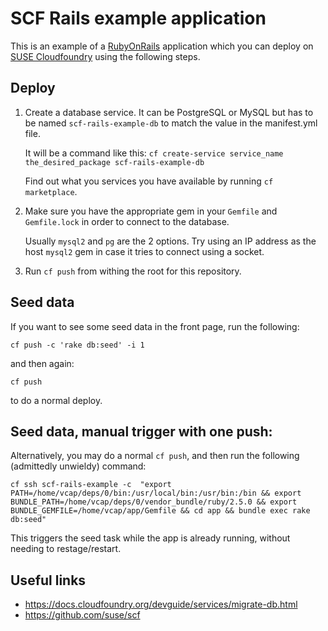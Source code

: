 # SCF Rails example application

This is an example of a [RubyOnRails](http://rubyonrails.org/) application which you can deploy on [SUSE Cloudfoundry](https://github.com/suse/scf) using the following steps.

## Deploy

1. Create a database service. It can be PostgreSQL or MySQL but has to be named
   `scf-rails-example-db` to match the value in the manifest.yml file.

   It will be a command like this: `cf create-service service_name the_desired_package scf-rails-example-db`

   Find out what you services you have available by running `cf marketplace`.

2. Make sure you have the appropriate gem in your `Gemfile` and `Gemfile.lock` in order to connect to the database.

   Usually `mysql2` and `pg` are the 2 options.
   Try using an IP address as the host `mysql2` gem in case it tries to connect using a socket.

3. Run `cf push` from withing the root for this repository.

## Seed data

If you want to see some seed data in the front page, run the following:

`cf push -c 'rake db:seed' -i 1`

and then again:

`cf push`

to do a normal deploy.

## Seed data, manual trigger with one push:

Alternatively, you may do a normal `cf push`, and then run the following (admittedly unwieldy) command:

`cf ssh scf-rails-example -c  "export PATH=/home/vcap/deps/0/bin:/usr/local/bin:/usr/bin:/bin && export BUNDLE_PATH=/home/vcap/deps/0/vendor_bundle/ruby/2.5.0 && export BUNDLE_GEMFILE=/home/vcap/app/Gemfile && cd app && bundle exec rake db:seed"`

This triggers the seed task while the app is already running, without needing to restage/restart.

## Useful links

- https://docs.cloudfoundry.org/devguide/services/migrate-db.html
- https://github.com/suse/scf
